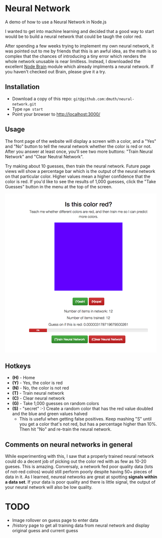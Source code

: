 # Neural Network

A demo of how to use a Neural Network in Node.js

I wanted to get into machine learning and decided that a good way to start would be to build a neural network that could be taugh the color red.

After spending a few weeks trying to implement my own neural network, it was pointed out to me by friends that this is an awful idea, as the math is so complex that the chances of introducing a tiny error which renders the whole network unusable is near limitless.  Instead, I downloaded the excellent [Node Brain](https://github.com/harthur/brain) module which already implments a neural network.  If you haven't checked out Brain, please give it a try.


## Installation

- Download a copy of this repo: `git@github.com:dmuth/neural-network.git`
- Type `npm start`
- Point your browser to [http://localhost:3000/](http://localhost:3000/)



## Usage

The front page of the website will display a screen with a color, and a "Yes" and "No" button to tell the neural network whether the color is red or not.  After you answer at least once, you'll see two more buttons: "Train Neural Network" and "Clear Neutral Network".

Try making about 10 guesses, then train the neural network.  Future page views will show a percentage bar which is the output of the neural network on that particular color.  Higher values mean a higher confidence that the color is red.  If you'd like to see the results of 1,000 guesses, click the "Take Guesses" button in the menu at the top of the screen.

![Front page](./img/frontpage.png) 


## Hotkeys

- **(H)** - Home
- **(Y)** - Yes, the color is red
- **(N)** - No, the color is not red
- **(T)** - Train neural network
- **(C)** - Clear neural network
- **(G)** - Take 1,000 guesses on random colors
- **(S)** - "secret" :-)  Create a random color that has the red value doubled and the blue and green values halved
    - This is useful when getting false positives.  Keep mashing "S" until you get a color that's not red, 
    	but has a percentage higher than 10%. Then hit "No" and re-train the neural network.



## Comments on neural networks in general

While experimenting with this, I saw that a properly trained neural network could do a decent job of picking out the color red with as few as 10-20 gueses.  This is amazing.  Conversaly, a network fed poor quality data (lots of not-red colros) would still perform poorly despite having 50+ pieces of data in it.  As I learned, neureal networks are great at spotting **signals within a data set**.  If your data is poor quality and there is little signal, the output of your neural network will also be low quality.


# TODO

- Image rollover on guess page to enter data
- /history page to get all training data from neural network and display original guess and current guess

